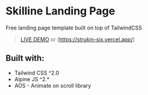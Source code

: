 # Skilline Landing Page
Free landing page template built on top of TailwindCSS

> [LIVE DEMO](strukin.site) or (https://strukin-six.vercel.app/)

## Built with:
- Tailwind CSS ^2.0
- Alpine JS ^2.*
- AOS - Animate on scroll library


